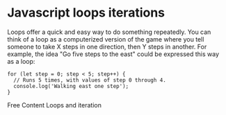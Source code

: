 # Javascript loops iterations

Loops offer a quick and easy way to do something repeatedly. 
You can think of a loop as a computerized version of the game where you tell someone to take X steps in one direction, then Y steps in another. For example, the idea "Go five steps to the east" could be expressed this way as a loop:

```
for (let step = 0; step < 5; step++) {
  // Runs 5 times, with values of step 0 through 4.
  console.log('Walking east one step');
}
```

<ResourceGroupTitle>Free Content</ResourceGroupTitle>
<BadgeLink colorScheme='blue' badgeText='Read' href='https://developer.mozilla.org/en-US/docs/Web/JavaScript/Guide/Loops_and_iteration'>Loops and iteration</BadgeLink>
